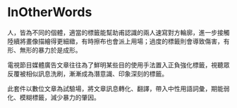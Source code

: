 # InOtherWords
人，皆為不同的個體，適當的標籤能幫助甫認識的兩人速寫對方輪廓，進一步接觸陸續將畫像描繪得更細緻，有時擦布也會派上用場；過度的標籤則會導致傷害，有形、無形的暴力於是成形。

電視節目媒體廣告文章往往為了鮮明某些目的使用手法置入正負強化標籤，視聽眾反覆被相似訊息洗刷，漸漸成為潛意識、印象深刻的標籤。

此套件以數位文章為試驗場，將文章訊息轉化、翻譯，帶入中性用語詞彙，期能弱化、模糊標籤，減少暴力的肇因。